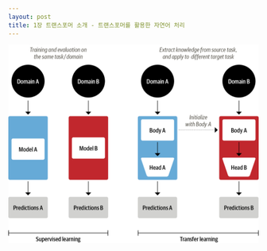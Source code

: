 ```yaml
---
layout: post
title: 1장 트랜스포머 소개 - 트랜스포머를 활용한 자연어 처리
---
```

![트랜스포머 구조](/images/chapter01_transfer-learning.png)
